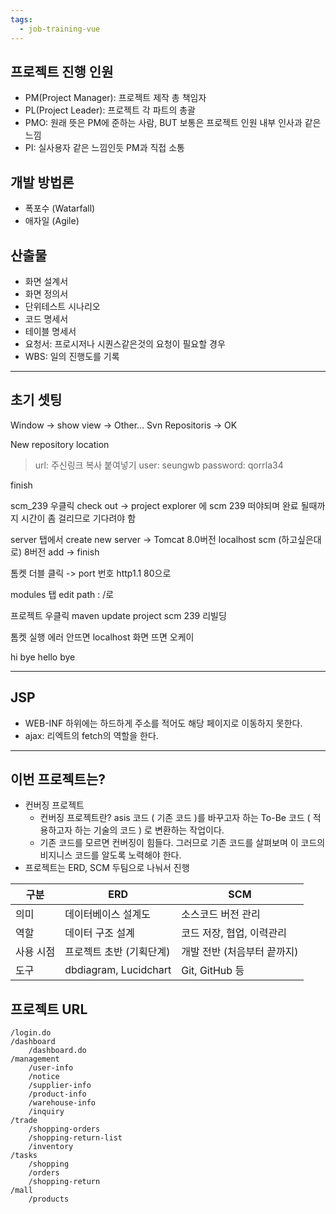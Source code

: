 ```yaml
---
tags:
  - job-training-vue
---
```

## 프로젝트 진행 인원

- PM(Project Manager): 프로젝트 제작 총 책임자 
- PL(Project Leader): 프로젝트 각 파트의 총괄
- PMO: 원래 뜻은 PM에 준하는 사람, BUT 보통은 프로젝트 인원 내부 인사과 같은 느낌
- PI: 실사용자 같은 느낌인듯 PM과 직접 소통

## 개발 방법론

- 폭포수 (Watarfall)
- 애자일 (Agile)

## 산출물

- 화면 설계서
- 화면 정의서
- 단위테스트 시나리오
- 코드 명세서
- 테이블 명세서
- 요청서: 프로시저나 시퀀스같은것의 요청이 필요할 경우
- WBS: 일의 진행도를 기록


---
## 초기 셋팅

Window -> show view -> Other... Svn Repositoris -> OK 

New repository location

>url: 주신링크 복사 붙여넣기
>user: seungwb
>password: qorrla34

finish

scm_239 우클릭 check out ->  project explorer 에 scm 239 떠야되며 완료 될때까지 시간이 좀 걸리므로 기다려야 함

server 탭에서 create new server -> Tomcat 8.0버전 
localhost
scm (하고싶은대로)
8버전
add -> finish

톰켓 더블 클릭 -> port 번호 http1.1 80으로

modules 탭 edit path : /로

프로젝트 우클릭 maven update project scm 239 리빌딩

톰켓 실행 에러 안뜨면 localhost 화면 뜨면 오케이

hi
bye
hello
bye

---
## JSP 

- WEB-INF 하위에는 하드하게 주소를 적어도 해당 페이지로 이동하지 못한다.
- ajax: 리엑트의 fetch의 역할을 한다.


---
## 이번 프로젝트는?

- 컨버징 프로젝트
	- 컨버징 프로젝트란? asis 코드 ( 기존 코드 )를 바꾸고자 하는 To-Be 코드 ( 적용하고자 하는 기술의 코드 ) 로 변환하는 작업이다.
	- 기존 코드를 모르면 컨버징이 힘들다. 그러므로 기존 코드를 살펴보며 이 코드의 비지니스 코드를 알도록 노력해야 한다.
- 프로젝트는 ERD, SCM 두팀으로 나눠서 진행

|구분|ERD|SCM|
|---|---|---|
|의미|데이터베이스 설계도|소스코드 버전 관리|
|역할|데이터 구조 설계|코드 저장, 협업, 이력관리|
|사용 시점|프로젝트 초반 (기획단계)|개발 전반 (처음부터 끝까지)|
|도구|dbdiagram, Lucidchart|Git, GitHub 등|

## 프로젝트 URL

```
/login.do
/dashboard
	/dashboard.do
/management
	/user-info
	/notice
	/supplier-info
	/product-info
	/warehouse-info
	/inquiry
/trade
	/shopping-orders
	/shopping-return-list
	/inventory
/tasks
	/shopping
	/orders
	/shopping-return
/mall
	/products
```

